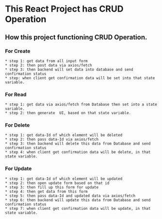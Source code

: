# This React Project has CRUD Operation 

## How this project functioning CRUD Operation.
    
### For Create
    * step 1: get data from all input form
    * step 2: then post data via axios/fetch
    * step 3: then backend will set data into database and send confirmation status
    * step: when client get confirmation data will be set into that state variable.

### For Read
    * step 1: get data via axios/fetch from Database then set into a state variable.
    * step 2: then generate  UI, based on that state variable.
    
### For Delete
    * step 1: get data-Id of which element will be deleted
    * step 2: then pass data-Id via axios/fetch
    * step 3: then backend will delete this data from Database and send confirmation status
    * step 4: when client get confirmation data will be delete, in that state variable.
    
### For Update
    * step 1: get data-Id of which element will be updated
    * step 2: then open update form based on that id
    * step 3: then fill up this form for update
    * step 4: then get data from this form
    * step 5: then pass data-Id and updated data via axios/fetch
    * step 6: then backend will update this data from Database and send confirmation status
    * step 7: when client get confirmation data will be update, in that state variable.